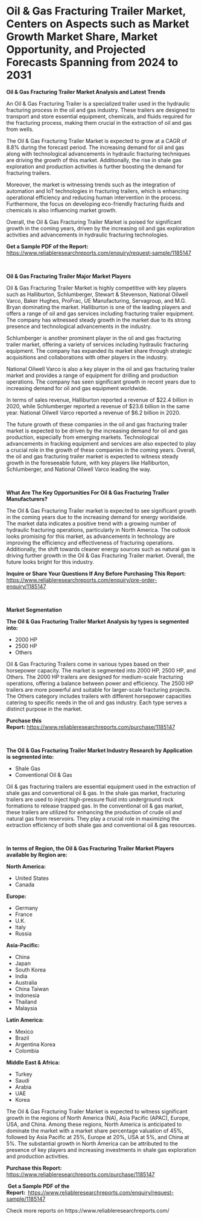 <p><h1>Oil & Gas Fracturing Trailer Market, Centers on Aspects such as Market Growth Market Share, Market Opportunity, and Projected Forecasts Spanning from 2024 to 2031</h1></p><p><strong>Oil & Gas Fracturing Trailer Market Analysis and Latest Trends</strong></p>
<p><p>An Oil & Gas Fracturing Trailer is a specialized trailer used in the hydraulic fracturing process in the oil and gas industry. These trailers are designed to transport and store essential equipment, chemicals, and fluids required for the fracturing process, making them crucial in the extraction of oil and gas from wells.</p><p>The Oil & Gas Fracturing Trailer Market is expected to grow at a CAGR of 8.8% during the forecast period. The increasing demand for oil and gas along with technological advancements in hydraulic fracturing techniques are driving the growth of this market. Additionally, the rise in shale gas exploration and production activities is further boosting the demand for fracturing trailers.</p><p>Moreover, the market is witnessing trends such as the integration of automation and IoT technologies in fracturing trailers, which is enhancing operational efficiency and reducing human intervention in the process. Furthermore, the focus on developing eco-friendly fracturing fluids and chemicals is also influencing market growth.</p><p>Overall, the Oil & Gas Fracturing Trailer Market is poised for significant growth in the coming years, driven by the increasing oil and gas exploration activities and advancements in hydraulic fracturing technologies.</p></p>
<p><strong>Get a Sample PDF of the Report:&nbsp;</strong> <a href="https://www.reliableresearchreports.com/enquiry/request-sample/1185147">https://www.reliableresearchreports.com/enquiry/request-sample/1185147</a></p>
<p>&nbsp;</p>
<p><strong>Oil & Gas Fracturing Trailer Major Market Players</strong></p>
<p><p>Oil & Gas Fracturing Trailer Market is highly competitive with key players such as Halliburton, Schlumberger, Stewart & Stevenson, National Oilwell Varco, Baker Hughes, ProFrac, UE Manufacturing, Servagroup, and M.G. Bryan dominating the market. Halliburton is one of the leading players and offers a range of oil and gas services including fracturing trailer equipment. The company has witnessed steady growth in the market due to its strong presence and technological advancements in the industry.</p><p>Schlumberger is another prominent player in the oil and gas fracturing trailer market, offering a variety of services including hydraulic fracturing equipment. The company has expanded its market share through strategic acquisitions and collaborations with other players in the industry.</p><p>National Oilwell Varco is also a key player in the oil and gas fracturing trailer market and provides a range of equipment for drilling and production operations. The company has seen significant growth in recent years due to increasing demand for oil and gas equipment worldwide.</p><p>In terms of sales revenue, Halliburton reported a revenue of $22.4 billion in 2020, while Schlumberger reported a revenue of $23.6 billion in the same year. National Oilwell Varco reported a revenue of $6.2 billion in 2020.</p><p>The future growth of these companies in the oil and gas fracturing trailer market is expected to be driven by the increasing demand for oil and gas production, especially from emerging markets. Technological advancements in fracking equipment and services are also expected to play a crucial role in the growth of these companies in the coming years. Overall, the oil and gas fracturing trailer market is expected to witness steady growth in the foreseeable future, with key players like Halliburton, Schlumberger, and National Oilwell Varco leading the way.</p></p>
<p>&nbsp;</p>
<p><strong>What Are The Key Opportunities For Oil & Gas Fracturing Trailer Manufacturers?</strong></p>
<p><p>The Oil & Gas Fracturing Trailer market is expected to see significant growth in the coming years due to the increasing demand for energy worldwide. The market data indicates a positive trend with a growing number of hydraulic fracturing operations, particularly in North America. The outlook looks promising for this market, as advancements in technology are improving the efficiency and effectiveness of fracturing operations. Additionally, the shift towards cleaner energy sources such as natural gas is driving further growth in the Oil & Gas Fracturing Trailer market. Overall, the future looks bright for this industry.</p></p>
<p><strong>Inquire or Share Your Questions If Any Before Purchasing This Report:</strong> <a href="https://www.reliableresearchreports.com/enquiry/pre-order-enquiry/1185147">https://www.reliableresearchreports.com/enquiry/pre-order-enquiry/1185147</a></p>
<p>&nbsp;</p>
<p><strong>Market Segmentation</strong></p>
<p><strong>The Oil & Gas Fracturing Trailer Market Analysis by types is segmented into:</strong></p>
<p><ul><li>2000 HP</li><li>2500 HP</li><li>Others</li></ul></p>
<p><p>Oil & Gas Fracturing Trailers come in various types based on their horsepower capacity. The market is segmented into 2000 HP, 2500 HP, and Others. The 2000 HP trailers are designed for medium-scale fracturing operations, offering a balance between power and efficiency. The 2500 HP trailers are more powerful and suitable for larger-scale fracturing projects. The Others category includes trailers with different horsepower capacities catering to specific needs in the oil and gas industry. Each type serves a distinct purpose in the market.</p></p>
<p><strong>Purchase this Report:&nbsp;</strong><a href="https://www.reliableresearchreports.com/purchase/1185147">https://www.reliableresearchreports.com/purchase/1185147</a></p>
<p>&nbsp;</p>
<p><strong>The Oil & Gas Fracturing Trailer Market Industry Research by Application is segmented into:</strong></p>
<p><ul><li>Shale Gas</li><li>Conventional Oil & Gas</li></ul></p>
<p><p>Oil & gas fracturing trailers are essential equipment used in the extraction of shale gas and conventional oil & gas. In the shale gas market, fracturing trailers are used to inject high-pressure fluid into underground rock formations to release trapped gas. In the conventional oil & gas market, these trailers are utilized for enhancing the production of crude oil and natural gas from reservoirs. They play a crucial role in maximizing the extraction efficiency of both shale gas and conventional oil & gas resources.</p></p>
<p>&nbsp;</p>
<p><strong>In terms of Region, the Oil & Gas Fracturing Trailer Market Players available by Region are:</strong></p>
<p>
    <p> <strong> North America: </strong>
        <ul>
            <li>United States</li>
            <li>Canada</li>
        </ul>
        </p> 
    <p> <strong> Europe: </strong>
        <ul>
            <li>Germany</li>
            <li>France</li>
            <li>U.K.</li>
            <li>Italy</li>
            <li>Russia</li>
        </ul>
        </p> 
    <p> <strong> Asia-Pacific: </strong>
        <ul>
            <li>China</li>
            <li>Japan</li>
            <li>South Korea</li>
            <li>India</li>
            <li>Australia</li>
            <li>China Taiwan</li>
            <li>Indonesia</li>
            <li>Thailand</li>
            <li>Malaysia</li>
        </ul>
        </p> 
    <p> <strong> Latin America: </strong>
        <ul>
            <li>Mexico</li>
            <li>Brazil</li>
            <li>Argentina Korea</li>
            <li>Colombia</li>
        </ul>
        </p> 
    <p> <strong> Middle East & Africa: </strong>
        <ul>
            <li>Turkey</li>
            <li>Saudi</li>
            <li>Arabia</li>
            <li>UAE</li>
            <li>Korea</li>
        </ul>
    </p>
    </p>
<p><p>The Oil & Gas Fracturing Trailer Market is expected to witness significant growth in the regions of North America (NA), Asia Pacific (APAC), Europe, USA, and China. Among these regions, North America is anticipated to dominate the market with a market share percentage valuation of 45%, followed by Asia Pacific at 25%, Europe at 20%, USA at 5%, and China at 5%. The substantial growth in North America can be attributed to the presence of key players and increasing investments in shale gas exploration and production activities.</p></p>
<p><strong>Purchase this Report: </strong><a href="https://www.reliableresearchreports.com/purchase/1185147">https://www.reliableresearchreports.com/purchase/1185147</a></p>
<p>&nbsp;<strong>Get a Sample PDF of the Report:&nbsp;&nbsp;</strong><a href="https://www.reliableresearchreports.com/enquiry/request-sample/1185147">https://www.reliableresearchreports.com/enquiry/request-sample/1185147</a></p>
<p><strong></strong></p>
<p>Check more reports on https://www.reliableresearchreports.com/</p>